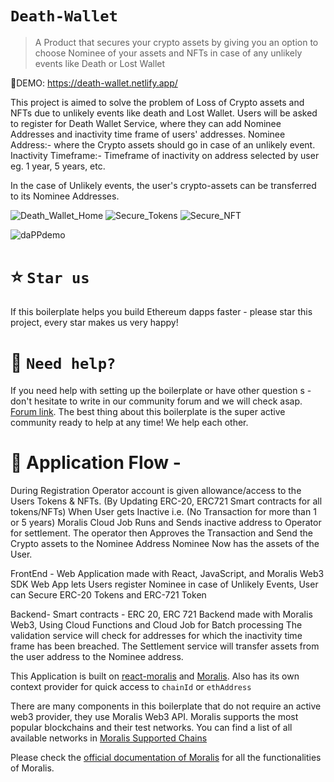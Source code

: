 # `Death-Wallet`

> A Product that secures your crypto assets by giving you an option to choose Nominee of your assets and NFTs in case of any unlikely events like Death or Lost Wallet

🚀DEMO: https://death-wallet.netlify.app/

This project is aimed to solve the problem of Loss of Crypto assets and NFTs due to unlikely events like death and Lost Wallet.
Users will be asked to register for Death Wallet Service, where they can add Nominee Addresses and inactivity time frame of users' addresses.
Nominee Address:- where the Crypto assets should go in case of an unlikely event.
Inactivity Timeframe:- Timeframe of inactivity on address selected by user eg. 1 year, 5 years, etc.

In the case of Unlikely events, the user's crypto-assets can be transferred to its Nominee Addresses.

![Death_Wallet_Home](https://user-images.githubusercontent.com/22457544/152706881-3cf47fe8-21c9-43a2-a239-a1e8cdc189c0.PNG)
![Secure_Tokens](https://user-images.githubusercontent.com/22457544/152706884-5a24c77a-eb1b-4b01-87ad-18f5ae9999ab.PNG)
![Secure_NFT](https://user-images.githubusercontent.com/22457544/152706886-d420a9e1-2876-4db6-860c-67bd43c1b90a.PNG)

![daPPdemo](https://user-images.githubusercontent.com/78314301/147088732-e8bbd451-9351-4338-879c-b1535f4df319.gif)

# ⭐️ `Star us`
If this boilerplate helps you build Ethereum dapps faster - please star this project, every star makes us very happy!

# 🤝 `Need help?`
If you need help with setting up the boilerplate or have other question
s - don't hesitate to write in our community forum and we will check asap. [Forum link](https://forum.moralis.io/t/ethereum-boilerplate-questions/3951/86). The best thing about this boilerplate is the super active community ready to help at any time! We help each other.



# 🚀 Application Flow - 
During Registration Operator account is given allowance/access to the Users Tokens & NFTs.
(By Updating ERC-20, ERC721 Smart contracts for all tokens/NFTs)
When User gets Inactive i.e. (No Transaction for more than 1 or 5 years)
Moralis Cloud Job Runs and Sends inactive address to Operator for settlement.
The operator then Approves the Transaction and Send the Crypto assets to the Nominee Address
Nominee Now has the assets of the User.

FrontEnd - 
Web Application made with React, JavaScript, and Moralis Web3 SDK
Web App lets Users register Nominee in case of Unlikely Events, User can Secure ERC-20 Tokens and ERC-721 Token

Backend- 
Smart contracts - ERC 20, ERC 721
Backend made with Moralis Web3, Using Cloud Functions and Cloud Job for Batch processing
The validation service will check for addresses for which the inactivity time frame has been breached.
The Settlement service will transfer assets from the user address to the Nominee address.

This Application is built on [react-moralis](https://github.com/MoralisWeb3/react-moralis) and [Moralis](https://moralis.io?utm_source=github&utm_medium=readme&utm_campaign=ethereum-boilerplate). Also has its own context provider for quick access to `chainId` or `ethAddress`

There are many components in this boilerplate that do not require an active web3 provider, they use Moralis Web3 API. Moralis supports the most popular blockchains and their test networks. You can find a list of all available networks in [Moralis Supported Chains](https://docs.moralis.io/moralis-server/web3-sdk/intro#supported-chains)

Please check the [official documentation of Moralis](https://docs.moralis.io/#user) for all the functionalities of Moralis.




